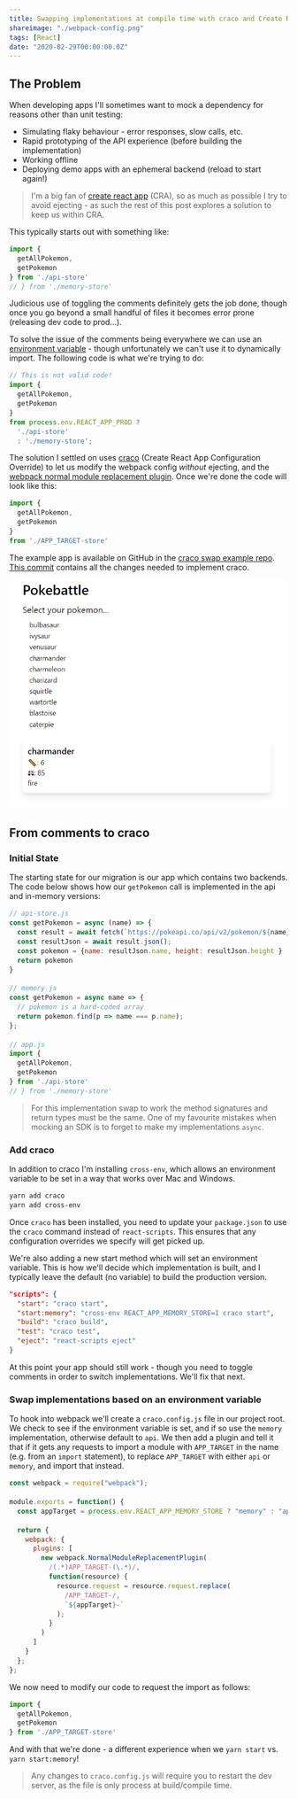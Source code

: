 ```yaml
---
title: Swapping implementations at compile time with craco and Create React App
shareimage: "./webpack-config.png"
tags: [React]
date: "2020-02-29T00:00:00.0Z"
---
```


## The Problem

When developing apps I'll sometimes want to mock a dependency for reasons other than unit testing:

- Simulating flaky behaviour - error responses, slow calls, etc.
- Rapid prototyping of the API experience (before building the implementation)
- Working offline
- Deploying demo apps with an ephemeral backend (reload to start again!)

> I'm a big fan of [create react app] (CRA), so as much as possible I try to avoid ejecting - as such the rest of this post explores a solution to keep us within CRA.

This typically starts out with something like:

```javascript
import { 
  getAllPokemon,
  getPokemon
} from './api-store'
// } from './memory-store'
```

Judicious use of toggling the comments definitely gets the job done, though once you go beyond a small handful of files it becomes error prone (releasing dev code to prod...).

To solve the issue of the comments being everywhere we can use an [environment variable][create react app env variables] - though unfortunately we can't use it to dynamically import.  The following code is what we're trying to do:

```javascript
// This is not valid code!
import { 
  getAllPokemon,
  getPokemon
}
from process.env.REACT_APP_PROD ? 
  './api-store'
  : './memory-store';
```

The solution I settled on uses [craco] (Create React App Configuration Override) to let us modify the webpack config _without_ ejecting, and the [webpack normal module replacement plugin][module replacement plugin].  Once we're done the code will look like this:

```javascript
import { 
  getAllPokemon,
  getPokemon
}
from './APP_TARGET-store'
```

The example app is available on GitHub in the [craco swap example repo][craco swap example].  [This commit][craco implementation commit] contains all the changes needed to implement craco.

![Pokebattle](./pokebattle.png)

## From comments to craco

### Initial State

The starting state for our migration is our app which contains two backends.  The code below shows how our `getPokemon` call is implemented in the api and in-memory versions:

```javascript
// api-store.js
const getPokemon = async (name) => {
  const result = await fetch(`https://pokeapi.co/api/v2/pokemon/${name}`);
  const resultJson = await result.json();
  const pokemon = {name: resultJson.name, height: resultJson.height }
  return pokemon
}

// memory.js
const getPokemon = async name => {
  // pokemon is a hard-coded array
  return pokemon.find(p => name === p.name);
};

// app.js
import { 
  getAllPokemon,
  getPokemon
} from './api-store'
// } from './memory-store'
```

> For this implementation swap to work the method signatures and return types must be the same.  One of my favourite mistakes when mocking an SDK is to forget to make my implementations `async`.

### Add craco

In addition to craco I'm installing `cross-env`, which allows an environment variable to be set in a way that works over Mac and Windows.

```bash
yarn add craco
yarn add cross-env
```

Once `craco` has been installed, you need to update your `package.json` to use the `craco` command instead of `react-scripts`.  This ensures that any configuration overrides we specify will get picked up.

We're also adding a new start method which will set an environment variable.  This is how we'll decide which implementation is built, and I typically leave the default (no variable) to build the production version.

```json
"scripts": {
  "start": "craco start",
  "start:memory": "cross-env REACT_APP_MEMORY_STORE=1 craco start",
  "build": "craco build",
  "test": "craco test",
  "eject": "react-scripts eject"
}
```

At this point your app should still work - though you need to toggle comments in order to switch implementations.  We'll fix that next.

### Swap implementations based on an environment variable

To hook into webpack we'll create a `craco.config.js` file in our project root.  We check to see if the environment variable is set, and if so use the `memory` implementation, otherwise default to `api`.  We then add a plugin and tell it that if it gets any requests to import a module with `APP_TARGET` in the name (e.g. from an `import` statement), to replace `APP_TARGET` with either `api` or `memory`, and import that instead.

```javascript
const webpack = require("webpack");

module.exports = function() {
  const appTarget = process.env.REACT_APP_MEMORY_STORE ? "memory" : "api";

  return {
    webpack: {
      plugins: [
        new webpack.NormalModuleReplacementPlugin(
          /(.*)APP_TARGET-(\.*)/,
          function(resource) {
            resource.request = resource.request.replace(
              /APP_TARGET-/,
              `${appTarget}-`
            );
          }
        )
      ]
    }
  };
};
```

We now need to modify our code to request the import as follows:

```javascript
import {
  getAllPokemon,
  getPokemon
} from './APP_TARGET-store'
```

And with that we're done - a different experience when we `yarn start` vs. `yarn start:memory`!

> Any changes to `craco.config.js` will require you to restart the dev server, as the file is only process at build/compile time.

[module replacement plugin]: https://webpack.js.org/plugins/normal-module-replacement-plugin/
[create react app]: https://create-react-app.dev/
[create react app env variables]: https://create-react-app.dev/docs/adding-custom-environment-variables/
[craco]: https://github.com/gsoft-inc/craco
[craco swap example]: https://github.com/aedificatorum/craco-swap-example
[craco implementation commit]: https://github.com/aedificatorum/craco-swap-example/commit/7d268c9a45ba24eb9b2c9785c49b8dc026fb909d
